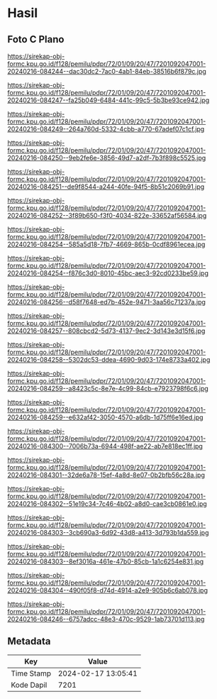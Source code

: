 # Hasil

## Foto C Plano

https://sirekap-obj-formc.kpu.go.id/f128/pemilu/pdpr/72/01/09/20/47/7201092047001-20240216-084244--dac30dc2-7ac0-4ab1-84eb-38516b6f879c.jpg

https://sirekap-obj-formc.kpu.go.id/f128/pemilu/pdpr/72/01/09/20/47/7201092047001-20240216-084247--fa25b049-6484-441c-99c5-5b3be93ce942.jpg

https://sirekap-obj-formc.kpu.go.id/f128/pemilu/pdpr/72/01/09/20/47/7201092047001-20240216-084249--264a760d-5332-4cbb-a770-67adef07c1cf.jpg

https://sirekap-obj-formc.kpu.go.id/f128/pemilu/pdpr/72/01/09/20/47/7201092047001-20240216-084250--9eb2fe6e-3856-49d7-a2df-7b3f898c5525.jpg

https://sirekap-obj-formc.kpu.go.id/f128/pemilu/pdpr/72/01/09/20/47/7201092047001-20240216-084251--de9f8544-a244-40fe-94f5-8b51c2069b91.jpg

https://sirekap-obj-formc.kpu.go.id/f128/pemilu/pdpr/72/01/09/20/47/7201092047001-20240216-084252--3f89b650-f3f0-4034-822e-33652af56584.jpg

https://sirekap-obj-formc.kpu.go.id/f128/pemilu/pdpr/72/01/09/20/47/7201092047001-20240216-084254--585a5d18-7fb7-4669-865b-0cdf8961ecea.jpg

https://sirekap-obj-formc.kpu.go.id/f128/pemilu/pdpr/72/01/09/20/47/7201092047001-20240216-084254--f876c3d0-8010-45bc-aec3-92cd0233be59.jpg

https://sirekap-obj-formc.kpu.go.id/f128/pemilu/pdpr/72/01/09/20/47/7201092047001-20240216-084256--d58f7648-ed7b-452e-9471-3aa56c71237a.jpg

https://sirekap-obj-formc.kpu.go.id/f128/pemilu/pdpr/72/01/09/20/47/7201092047001-20240216-084257--808cbcd2-5d73-4137-9ec2-3d143e3d15f6.jpg

https://sirekap-obj-formc.kpu.go.id/f128/pemilu/pdpr/72/01/09/20/47/7201092047001-20240216-084258--5302dc53-ddea-4690-9d03-174e8733a402.jpg

https://sirekap-obj-formc.kpu.go.id/f128/pemilu/pdpr/72/01/09/20/47/7201092047001-20240216-084259--a8423c5c-8e7e-4c99-84cb-e7923798f6c6.jpg

https://sirekap-obj-formc.kpu.go.id/f128/pemilu/pdpr/72/01/09/20/47/7201092047001-20240216-084259--e632af42-3050-4570-a6db-1d75ff6e16ed.jpg

https://sirekap-obj-formc.kpu.go.id/f128/pemilu/pdpr/72/01/09/20/47/7201092047001-20240216-084300--7006b73a-6944-498f-ae22-ab7e818ec1ff.jpg

https://sirekap-obj-formc.kpu.go.id/f128/pemilu/pdpr/72/01/09/20/47/7201092047001-20240216-084301--32de6a78-15ef-4a8d-8e07-0b2bfb56c28a.jpg

https://sirekap-obj-formc.kpu.go.id/f128/pemilu/pdpr/72/01/09/20/47/7201092047001-20240216-084302--51e19c34-7c46-4b02-a8d0-cae3cb0861e0.jpg

https://sirekap-obj-formc.kpu.go.id/f128/pemilu/pdpr/72/01/09/20/47/7201092047001-20240216-084303--3cb690a3-6d92-43d8-a413-3d793b1da559.jpg

https://sirekap-obj-formc.kpu.go.id/f128/pemilu/pdpr/72/01/09/20/47/7201092047001-20240216-084303--8ef3016a-461e-47b0-85cb-1a1c6254e831.jpg

https://sirekap-obj-formc.kpu.go.id/f128/pemilu/pdpr/72/01/09/20/47/7201092047001-20240216-084304--490f05f8-d74d-4914-a2e9-905b6c6ab078.jpg

https://sirekap-obj-formc.kpu.go.id/f128/pemilu/pdpr/72/01/09/20/47/7201092047001-20240216-084246--6757adcc-48e3-470c-9529-1ab73701d113.jpg


## Metadata

| Key        | Value               |
| ---------- | ------------------- |
| Time Stamp | 2024-02-17 13:05:41 |
| Kode Dapil | 7201                |



